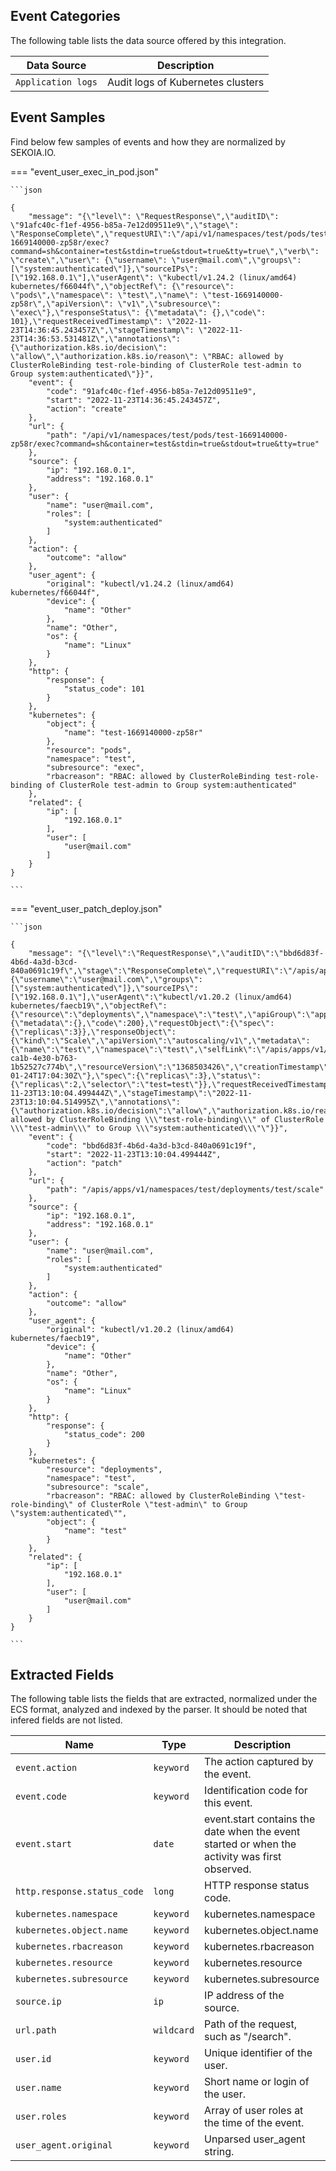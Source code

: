 
## Event Categories


The following table lists the data source offered by this integration.

| Data Source | Description                          |
| ----------- | ------------------------------------ |
| `Application logs` | Audit logs of Kubernetes clusters |








## Event Samples

Find below few samples of events and how they are normalized by SEKOIA.IO.


=== "event_user_exec_in_pod.json"

    ```json
	
    {
        "message": "{\"level\": \"RequestResponse\",\"auditID\": \"91afc40c-f1ef-4956-b85a-7e12d09511e9\",\"stage\": \"ResponseComplete\",\"requestURI\":\"/api/v1/namespaces/test/pods/test-1669140000-zp58r/exec?command=sh&container=test&stdin=true&stdout=true&tty=true\",\"verb\": \"create\",\"user\": {\"username\": \"user@mail.com\",\"groups\": [\"system:authenticated\"]},\"sourceIPs\": [\"192.168.0.1\"],\"userAgent\": \"kubectl/v1.24.2 (linux/amd64) kubernetes/f66044f\",\"objectRef\": {\"resource\": \"pods\",\"namespace\": \"test\",\"name\": \"test-1669140000-zp58r\",\"apiVersion\": \"v1\",\"subresource\": \"exec\"},\"responseStatus\": {\"metadata\": {},\"code\": 101},\"requestReceivedTimestamp\": \"2022-11-23T14:36:45.243457Z\",\"stageTimestamp\": \"2022-11-23T14:36:53.531481Z\",\"annotations\": {\"authorization.k8s.io/decision\": \"allow\",\"authorization.k8s.io/reason\": \"RBAC: allowed by ClusterRoleBinding test-role-binding of ClusterRole test-admin to Group system:authenticated\"}}",
        "event": {
            "code": "91afc40c-f1ef-4956-b85a-7e12d09511e9",
            "start": "2022-11-23T14:36:45.243457Z",
            "action": "create"
        },
        "url": {
            "path": "/api/v1/namespaces/test/pods/test-1669140000-zp58r/exec?command=sh&container=test&stdin=true&stdout=true&tty=true"
        },
        "source": {
            "ip": "192.168.0.1",
            "address": "192.168.0.1"
        },
        "user": {
            "name": "user@mail.com",
            "roles": [
                "system:authenticated"
            ]
        },
        "action": {
            "outcome": "allow"
        },
        "user_agent": {
            "original": "kubectl/v1.24.2 (linux/amd64) kubernetes/f66044f",
            "device": {
                "name": "Other"
            },
            "name": "Other",
            "os": {
                "name": "Linux"
            }
        },
        "http": {
            "response": {
                "status_code": 101
            }
        },
        "kubernetes": {
            "object": {
                "name": "test-1669140000-zp58r"
            },
            "resource": "pods",
            "namespace": "test",
            "subresource": "exec",
            "rbacreason": "RBAC: allowed by ClusterRoleBinding test-role-binding of ClusterRole test-admin to Group system:authenticated"
        },
        "related": {
            "ip": [
                "192.168.0.1"
            ],
            "user": [
                "user@mail.com"
            ]
        }
    }
    	
	```


=== "event_user_patch_deploy.json"

    ```json
	
    {
        "message": "{\"level\":\"RequestResponse\",\"auditID\":\"bbd6d83f-4b6d-4a3d-b3cd-840a0691c19f\",\"stage\":\"ResponseComplete\",\"requestURI\":\"/apis/apps/v1/namespaces/test/deployments/test/scale\",\"verb\":\"patch\",\"user\":{\"username\":\"user@mail.com\",\"groups\":[\"system:authenticated\"]},\"sourceIPs\":[\"192.168.0.1\"],\"userAgent\":\"kubectl/v1.20.2 (linux/amd64) kubernetes/faecb19\",\"objectRef\":{\"resource\":\"deployments\",\"namespace\":\"test\",\"apiGroup\":\"apps\",\"apiVersion\":\"v1\",\"subresource\":\"scale\"},\"responseStatus\":{\"metadata\":{},\"code\":200},\"requestObject\":{\"spec\":{\"replicas\":3}},\"responseObject\":{\"kind\":\"Scale\",\"apiVersion\":\"autoscaling/v1\",\"metadata\":{\"name\":\"test\",\"namespace\":\"test\",\"selfLink\":\"/apis/apps/v1/namespaces/test/deployments/test/scale\",\"uid\":\"7e649fbd-ca1b-4e30-b763-1b52527c774b\",\"resourceVersion\":\"1368503426\",\"creationTimestamp\":\"2020-01-24T17:04:30Z\"},\"spec\":{\"replicas\":3},\"status\":{\"replicas\":2,\"selector\":\"test=test\"}},\"requestReceivedTimestamp\":\"2022-11-23T13:10:04.499444Z\",\"stageTimestamp\":\"2022-11-23T13:10:04.514995Z\",\"annotations\":{\"authorization.k8s.io/decision\":\"allow\",\"authorization.k8s.io/reason\":\"RBAC: allowed by ClusterRoleBinding \\\"test-role-binding\\\" of ClusterRole \\\"test-admin\\\" to Group \\\"system:authenticated\\\"\"}}",
        "event": {
            "code": "bbd6d83f-4b6d-4a3d-b3cd-840a0691c19f",
            "start": "2022-11-23T13:10:04.499444Z",
            "action": "patch"
        },
        "url": {
            "path": "/apis/apps/v1/namespaces/test/deployments/test/scale"
        },
        "source": {
            "ip": "192.168.0.1",
            "address": "192.168.0.1"
        },
        "user": {
            "name": "user@mail.com",
            "roles": [
                "system:authenticated"
            ]
        },
        "action": {
            "outcome": "allow"
        },
        "user_agent": {
            "original": "kubectl/v1.20.2 (linux/amd64) kubernetes/faecb19",
            "device": {
                "name": "Other"
            },
            "name": "Other",
            "os": {
                "name": "Linux"
            }
        },
        "http": {
            "response": {
                "status_code": 200
            }
        },
        "kubernetes": {
            "resource": "deployments",
            "namespace": "test",
            "subresource": "scale",
            "rbacreason": "RBAC: allowed by ClusterRoleBinding \"test-role-binding\" of ClusterRole \"test-admin\" to Group \"system:authenticated\"",
            "object": {
                "name": "test"
            }
        },
        "related": {
            "ip": [
                "192.168.0.1"
            ],
            "user": [
                "user@mail.com"
            ]
        }
    }
    	
	```





## Extracted Fields

The following table lists the fields that are extracted, normalized under the ECS format, analyzed and indexed by the parser. It should be noted that infered fields are not listed.

| Name | Type | Description                |
| ---- | ---- | ---------------------------|
|`event.action` | `keyword` | The action captured by the event. |
|`event.code` | `keyword` | Identification code for this event. |
|`event.start` | `date` | event.start contains the date when the event started or when the activity was first observed. |
|`http.response.status_code` | `long` | HTTP response status code. |
|`kubernetes.namespace` | `keyword` | kubernetes.namespace |
|`kubernetes.object.name` | `keyword` | kubernetes.object.name |
|`kubernetes.rbacreason` | `keyword` | kubernetes.rbacreason |
|`kubernetes.resource` | `keyword` | kubernetes.resource |
|`kubernetes.subresource` | `keyword` | kubernetes.subresource |
|`source.ip` | `ip` | IP address of the source. |
|`url.path` | `wildcard` | Path of the request, such as "/search". |
|`user.id` | `keyword` | Unique identifier of the user. |
|`user.name` | `keyword` | Short name or login of the user. |
|`user.roles` | `keyword` | Array of user roles at the time of the event. |
|`user_agent.original` | `keyword` | Unparsed user_agent string. |

